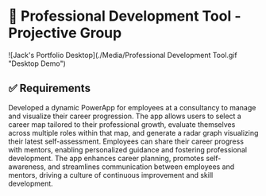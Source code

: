 # :eyes: Professional Development Tool - Projective Group

![Jack's Portfolio Desktop](./Media/Professional Development Tool.gif "Desktop Demo")

## :white_check_mark: Requirements

Developed a dynamic PowerApp for employees at a consultancy to manage and visualize their career progression. The app allows users to select a career map tailored to their professional growth, evaluate themselves across multiple roles within that map, and generate a radar graph visualizing their latest self-assessment. Employees can share their career progress with mentors, enabling personalized guidance and fostering professional development. The app enhances career planning, promotes self-awareness, and streamlines communication between employees and mentors, driving a culture of continuous improvement and skill development.


